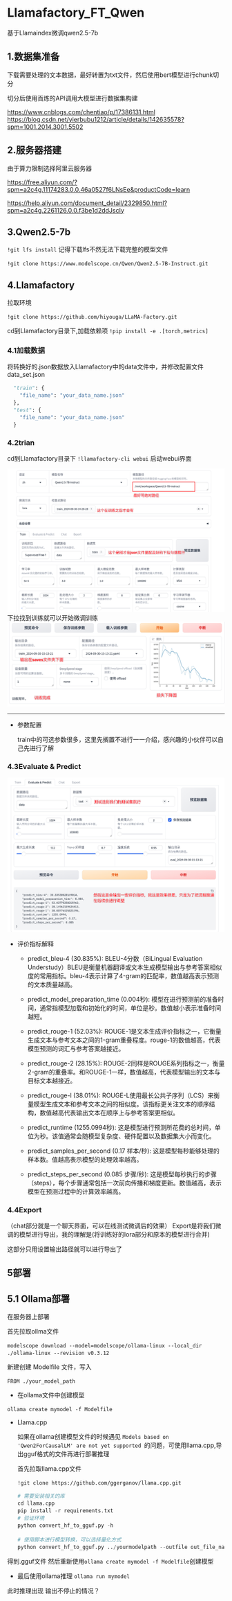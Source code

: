 # Llamafactory_FT_Qwen
基于Llamaindex微调qwen2.5-7b

## 1.数据集准备

下载需要处理的文本数据，最好转置为txt文件，然后使用bert模型进行chunk切分

切分后使用百炼的API调用大模型进行数据集构建

https://www.cnblogs.com/chentiao/p/17386131.html
https://blog.csdn.net/yierbubu1212/article/details/142635578?spm=1001.2014.3001.5502

## 2.服务器搭建

由于算力限制选择阿里云服务器

https://free.aliyun.com/?spm=a2c4g.11174283.0.0.46a0527f6LNsEe&productCode=learn

https://help.aliyun.com/document_detail/2329850.html?spm=a2c4g.2261126.0.0.f3be1d2ddJscIy

## 3.Qwen2.5-7b

`!git lfs install` 记得下载lfs不然无法下载完整的模型文件

`!git clone https://www.modelscope.cn/Qwen/Qwen2.5-7B-Instruct.git`

## 4.Llamafactory

拉取环境

`!git clone https://github.com/hiyouga/LLaMA-Factory.git`

cd到Llamafactory目录下,加载依赖项
`!pip install -e .[torch,metrics]`

### 4.1加载数据

将转换好的.json数据放入Llamafactory中的data文件中，并修改配置文件data_set.json

``` python
  "train": {
    "file_name": "your_data_name.json"
  },
  "test": {
    "file_name": "your_data_name.json"
  }
```

### 4.2trian

cd到Llamafactory目录下 
`!llamafactory-cli webui` 启动webui界面

![alt text](./images/image.png)
下拉找到训练就可以开始微调训练
![alt text](./images/image-0.png)

---

- 参数配置
  
  train中的可选参数很多，这里先搁置不进行一一介绍，感兴趣的小伙伴可以自己先进行了解
  
### 4.3Evaluate & Predict

![alt text](./images/image-1.png)


- 评价指标解释
  - predict_bleu-4 (30.835%):
    BLEU-4分数（BiLingual Evaluation Understudy）BLEU是衡量机器翻译或文本生成模型输出与参考答案相似度的常用指标。bleu-4表示计算了4-gram的匹配率，数值越高表示预测的文本质量越高。

  - predict_model_preparation_time (0.004秒):
    模型在进行预测前的准备时间，通常指模型加载和初始化的时间，单位是秒。数值越小表示准备时间越短。
  - predict_rouge-1 (52.03%):
    ROUGE-1是文本生成评价指标之一，它衡量生成文本与参考文本之间的1-gram重叠程度。rouge-1的数值越高，代表模型预测的词汇与参考答案越接近。
  - predict_rouge-2 (28.15%):
    ROUGE-2同样是ROUGE系列指标之一，衡量2-gram的重叠率。和ROUGE-1一样，数值越高，代表模型输出的文本与目标文本越接近。
  - predict_rouge-l (38.01%):
    ROUGE-L使用最长公共子序列（LCS）来衡量模型生成文本和参考文本之间的相似度。该指标更关注文本的顺序结构，数值越高代表输出文本在顺序上与参考答案更相似。
  - predict_runtime (1255.0994秒):
    这是模型进行预测所花费的总时间，单位为秒。该值通常会随模型复杂度、硬件配置以及数据集大小而变化。
  - predict_samples_per_second (0.17 样本/秒):
    这是模型每秒能够处理的样本数。值越高表示模型的处理效率越高。
  - predict_steps_per_second (0.085 步骤/秒):
    这是模型每秒执行的步骤（steps），每个步骤通常包括一次前向传播和梯度更新。数值越高，表示模型在预测过程中的计算效率越高。
### 4.4Export
（chat部分就是一个聊天界面，可以在线测试微调后的效果）
Export是将我们微调的模型进行导出，我的理解是(将训练好的lora部分和原本的模型进行合并)

这部分只用设置输出路径就可以进行导出了

## 5部署

## 5.1 Ollama部署

在服务器上部署

首先拉取ollma文件

`modelscope download --model=modelscope/ollama-linux --local_dir ./ollama-linux --revision v0.3.12`

新建创建 Modelfile 文件，写入

`FROM ./your_model_path`

- 在ollama文件中创建模型

`ollama create mymodel -f Modelfile`

- Llama.cpp

    如果在ollama创建模型文件的时候遇见 `Models based on 'Qwen2ForCausalLM' are not yet supported `的问题，可使用llama.cpp,导出gguf格式的文件再进行部署推理

    首先拉取llama.cpp文件

    `!git clone https://github.com/ggerganov/llama.cpp.git`

    ```python
    # 需要安装相关的库
    cd llama.cpp
    pip install -r requirements.txt
    # 验证环境
    python convert_hf_to_gguf.py -h

    # 使用脚本进行模型转换，可以选择量化方式
    python convert_hf_to_gguf.py ../yourmodelpath --outfile out_file_name.gguf --outtype f16
    ```
得到.gguf文件
然后重新使用`ollama create mymodel -f Modelfile`创建模型

- 最后使用ollama推理
`ollama run mymodel`

此时推理出现 输出不停止的情况？





